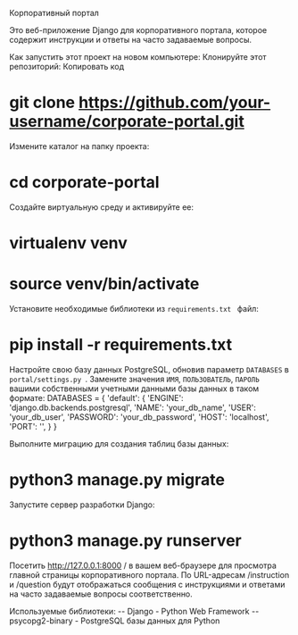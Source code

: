 Корпоративный портал

Это веб-приложение Django для корпоративного портала, которое содержит инструкции и ответы на часто задаваемые вопросы.

Как запустить этот проект на новом компьютере:
Клонируйте этот репозиторий:
Копировать код
# git clone https://github.com/your-username/corporate-portal.git

Измените каталог на папку проекта:
# cd corporate-portal

Создайте виртуальную среду и активируйте ее:
# virtualenv venv
# source venv/bin/activate

Установите необходимые библиотеки из `requirements.txt ` файл:
# pip install -r requirements.txt

Настройте свою базу данных PostgreSQL, обновив параметр `DATABASES` в `portal/settings.py `. Замените значения `ИМЯ`, `ПОЛЬЗОВАТЕЛЬ`, `ПАРОЛЬ` вашими собственными учетными данными базы данных в таком формате:
 DATABASES = {
    'default': {
        'ENGINE': 'django.db.backends.postgresql',
        'NAME': 'your_db_name',
        'USER': 'your_db_user',
        'PASSWORD': 'your_db_password',
        'HOST': 'localhost',
        'PORT': '',
    }
}

Выполните миграцию для создания таблиц базы данных:
# python3 manage.py migrate

Запустите сервер разработки Django:
# python3 manage.py runserver

Посетить http://127.0.0.1:8000 / в вашем веб-браузере для просмотра главной страницы корпоративного портала. По URL-адресам /instruction и /question будут отображаться сообщения с инструкциями и ответами на часто задаваемые вопросы соответственно.

Используемые библиотеки:
-- Django - Python Web Framework
-- psycopg2-binary - PostgreSQL базы данных для Python